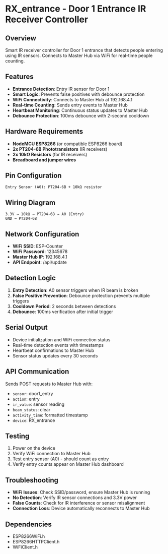 # RX_entrance - Door 1 Entrance IR Receiver Controller

## Overview
Smart IR receiver controller for Door 1 entrance that detects people entering using IR sensors. Connects to Master Hub via WiFi for real-time people counting.

## Features
- **Entrance Detection**: Entry IR sensor for Door 1
- **Smart Logic**: Prevents false positives with debounce protection
- **WiFi Connectivity**: Connects to Master Hub at 192.168.4.1
- **Real-time Counting**: Sends entry events to Master Hub
- **Heartbeat Monitoring**: Continuous status updates to Master Hub
- **Debounce Protection**: 100ms debounce with 2-second cooldown

## Hardware Requirements
- **NodeMCU ESP8266** (or compatible ESP8266 board)
- **2x PT204-6B Phototransistors** (IR receivers)
- **2x 10kΩ Resistors** (for IR receivers)
- **Breadboard and jumper wires**

## Pin Configuration
```
Entry Sensor (A0): PT204-6B + 10kΩ resistor
```

## Wiring Diagram
```
3.3V → 10kΩ → PT204-6B → A0 (Entry)
GND → PT204-6B
```

## Network Configuration
- **WiFi SSID**: ESP-Counter
- **WiFi Password**: 12345678
- **Master Hub IP**: 192.168.4.1
- **API Endpoint**: /api/update

## Detection Logic
1. **Entry Detection**: A0 sensor triggers when IR beam is broken
2. **False Positive Prevention**: Debounce protection prevents multiple triggers
3. **Cooldown Period**: 2 seconds between detections
4. **Debounce**: 100ms verification after initial trigger

## Serial Output
- Device initialization and WiFi connection status
- Real-time detection events with timestamps
- Heartbeat confirmations to Master Hub
- Sensor status updates every 30 seconds

## API Communication
Sends POST requests to Master Hub with:
- `sensor`: door1_entry
- `action`: entry
- `ir_value`: sensor reading
- `beam_status`: clear
- `activity_time`: formatted timestamp
- `device`: RX_entrance

## Testing
1. Power on the device
2. Verify WiFi connection to Master Hub
3. Test entry sensor (A0) - should count as entry
4. Verify entry counts appear on Master Hub dashboard

## Troubleshooting
- **WiFi Issues**: Check SSID/password, ensure Master Hub is running
- **No Detection**: Verify IR sensor connections and 3.3V power
- **False Counts**: Check for IR interference or sensor misalignment
- **Connection Loss**: Device automatically reconnects to Master Hub

## Dependencies
- ESP8266WiFi.h
- ESP8266HTTPClient.h
- WiFiClient.h 